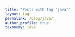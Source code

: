 ```yaml
---
title: "Posts with tag 'java'"
layout: tag
permalink: /blog/java/
author_profile: true
taxonomy: java
---
```

